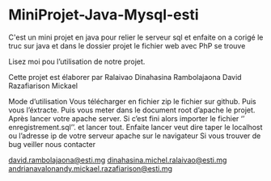 # MiniProjet-Java-Mysql-esti
C'est un mini projet en java pour relier le serveur sql et
enfaite on a corigé le truc sur java et dans le dossier projet le fichier web avec PhP se trouve



Lisez moi pou l’utilisation de notre projet. 

Cette projet est élaborer par	 	Ralaivao Dinahasina
Rambolajaona David
Razafiarison Mickael

Mode d’utilisation
Vous télécharger en fichier zip le fichier sur github. Puis vous l’éxtracte. Puis vous meter dans le document root d’apache le projet. Après lancer votre apache server. 
Si c’est fini alors importer le fichier ‘’ enregistrement.sql’’. et lancer tout. Enfaite lancer veut dire taper le localhost ou l’adresse ip de votre serveur apache sur le navigateur
Si vous trouver de bug veiller nous contacter 

david.rambolajaona@esti.mg 
dinahasina.michel.ralaivao@esti.mg 
andrianavalonandy.mickael.razafiarison@esti.mg

